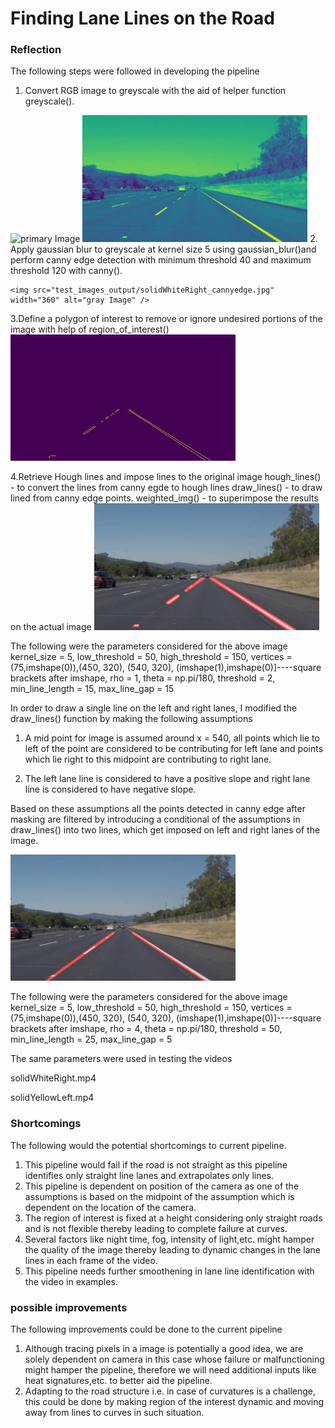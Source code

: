 # **Finding Lane Lines on the Road** 

### Reflection


The following steps were followed in developing the pipeline
1. Convert RGB image to greyscale with the aid of helper function greyscale().
<img src="test_images/solidWhiteRight.jpg" width="360" alt="primary Image" />
<img src="test_images_output/solidWhiteRight_gray.jpg" width="360" alt="gray Image" />
2. Apply gaussian blur to greyscale at kernel size 5 using gaussian_blur()and perform canny edge detection with minimum threshold 40 and maximum threshold 120 with canny().

    <img src="test_images_output/solidWhiteRight_cannyedge.jpg" width="360" alt="gray Image" />
3.Define a polygon of interest to remove or ignore undesired portions of the image with help of region_of_interest()
    <img src="test_images_output/solidWhiteRight_masked.jpg" width="360" alt="canny Image" />

4.Retrieve Hough lines and impose lines to the original image 
hough_lines() - to convert the lines from canny egde to hough lines
draw_lines() - to draw lined from canny edge points.
weighted_img() - to superimpose the results on the actual image
    <img src="test_images_output/solidWhiteRight.jpg" width="360" alt="final Image" />
 
 The following were the parameters considered for the above image
 kernel_size = 5, 
 low_threshold = 50, 
 high_threshold = 150, 
 vertices = (75,imshape(0)),(450, 320), (540, 320), (imshape(1),imshape(0)]----square brackets after imshape, 
 rho = 1, 
 theta = np.pi/180, 
 threshold = 2, 
 min_line_length = 15, 
 max_line_gap = 15


In order to draw a single line on the left and right lanes, I modified the draw_lines() function by making the following assumptions

1. A mid point for image is assumed around x = 540, all points which lie to left of the point are considered to be contributing for left lane and points which lie right to this midpoint are contributing to right lane.

2. The left lane line is considered to have a positive slope and right lane line is considered to have negative slope.

Based on these assumptions all the points detected in canny edge after masking are filtered by introducing a conditional of the assumptions in draw_lines() into two lines, which get imposed on left and right lanes of the image.

  <img src="test_images_output/solidWhiteRight_extrapolate.jpg" width="360" alt="extrapolated Image" />

The following were the parameters considered for the above image
 kernel_size = 5, 
 low_threshold = 50, 
 high_threshold = 150, 
 vertices = (75,imshape(0)),(450, 320), (540, 320), (imshape(1),imshape(0)]----square brackets after imshape, 
 rho = 4, 
 theta = np.pi/180, 
 threshold = 50, 
 min_line_length = 25, 
 max_line_gap = 5
 
The same parameters were used in testing the videos 

solidWhiteRight.mp4

solidYellowLeft.mp4

### Shortcomings


The following would the potential shortcomings to current pipeline.

1. This pipeline would fail if the road is not straight as this pipeline identifies only straight line lanes and extrapolates only lines.
2. This pipeline is dependent on position of the camera as one of the assumptions is based on the midpoint of the assumption which is dependent on the location of the camera.
3. The region of interest is fixed at a height considering only straight roads and is not flexible thereby leading to complete failure at curves.
4. Several factors like night time, fog, intensity of light,etc. might hamper the quality of the image thereby leading to dynamic changes in the lane lines in each frame of the video.
5. This pipeline needs further smoothening in lane line identification  with the video in examples.

### possible improvements

The following improvements could be done to the current pipeline

1. Although tracing pixels in a image is potentially a good idea, we are solely dependent on camera in this case whose failure or malfunctioning might hamper the pipeline, therefore we will need additional inputs like heat signatures,etc. to better aid the pipeline.
2. Adapting to the road structure i.e. in case of curvatures is a challenge, this could be done by making region of the interest dynamic and moving away from lines to curves in such situation.
